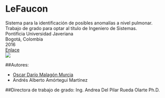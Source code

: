 # LeFaucon
Sistema para la identificación de posibles anomalías a nivel pulmonar.
<br>Trabajo de grado para optar al título de Ingeniero de Sistemas.
<br>Pontificia Universidad Javeriana
<br>Bogotá, Colombia
<br>2016
<br><a href ="http://pegasus.javeriana.edu.co/~CIS1630AP01/">Enlace</a>
<br>
![](https://cloud.githubusercontent.com/assets/20493334/16896741/c6ca39d2-4b61-11e6-8ef4-3e876d4567eb.png)


##Autores:
<ul>
<li><a href="https://www.facebook.com/omalagonmurcia">Oscar Darío Malagón Murcia</a></li>
<li>Andrés Alberto Amórtegui Martínez</li>
</ul>

##Directora de trabajo de grado:
Ing. Andrea Del Pilar Rueda Olarte Ph.D.


